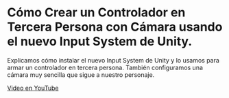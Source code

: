 # Cómo Crear un Controlador en Tercera Persona con Cámara usando el nuevo Input System de Unity.

Explicamos cómo instalar el nuevo Input System de Unity y lo usamos para armar un controlador en tercera persona. También configuramos una cámara muy sencilla que sigue a nuestro personaje.

<a href="https://www.youtube.com/watch?v=Y8MxgyJKs98">Video en YouTube</a>
